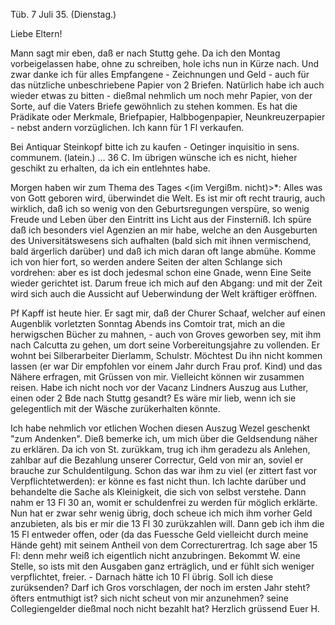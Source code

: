  Tüb. 7 Juli 35. (Dienstag.)

Liebe Eltern!

Mann sagt mir eben, daß er nach Stuttg gehe. Da ich den Montag vorbeigelassen habe, ohne zu schreiben, hole ichs nun in Kürze nach. Und zwar danke ich für alles Empfangene - Zeichnungen und Geld - auch für das nützliche unbeschriebene Papier von 2 Briefen. Natürlich habe ich auch wieder etwas zu bitten - dießmal nehmlich um noch mehr Papier, von der Sorte, auf die Vaters Briefe gewöhnlich zu stehen kommen. Es hat die Prädikate oder Merkmale, Briefpapier, Halbbogenpapier, Neunkreuzerpapier - nebst andern vorzüglichen. Ich kann für 1 Fl verkaufen.

Bei Antiquar Steinkopf bitte ich zu kaufen - Oetinger inquisitio in sens. communem. (latein.) … 36 C. Im übrigen wünsche ich es nicht, hieher geschikt zu erhalten, da ich ein entlehntes habe.

Morgen haben wir zum Thema des Tages <(im Vergißm. nicht)>*: Alles was von Gott geboren wird, überwindet die Welt. Es ist mir oft recht traurig, auch wirklich, daß ich so wenig von den Geburtsregungen verspüre, so wenig Freude und Leben über den Eintritt ins Licht aus der Finsterniß. Ich spüre daß ich besonders viel Agenzien an mir habe, welche an den Ausgeburten des Universitätswesens sich aufhalten (bald sich mit ihnen vermischend, bald ärgerlich darüber) und daß ich mich daran oft lange abmühe. Komme ich von hier fort, so werden andere Seiten der alten Schlange sich vordrehen: aber es ist doch jedesmal schon eine Gnade, wenn Eine Seite wieder gerichtet ist. Darum freue ich mich auf den Abgang: und mit der Zeit wird sich auch die Aussicht auf Ueberwindung der Welt kräftiger eröffnen.

Pf Kapff ist heute hier. Er sagt mir, daß der Churer Schaaf, welcher auf einen Augenblik vorletzten Sonntag Abends ins Comtoir trat, mich an die herwigschen Bücher zu mahnen, - auch von Groves geworben sey, mit ihm nach Calcutta zu gehen, um dort seine Vorbereitungsjahre zu vollenden. Er wohnt bei Silberarbeiter Dierlamm, Schulstr. Möchtest Du ihn nicht kommen lassen (er war Dir empfohlen vor einem Jahr durch Frau prof. Kind) und das Nähere erfragen, mit Grüssen von mir. Vielleicht können wir zusammen reisen. 
Habe ich nicht noch vor der Vacanz Lindners Auszug aus Luther, einen oder 2 Bde nach Stuttg gesandt? Es wäre mir lieb, wenn ich sie gelegentlich mit der Wäsche zurükerhalten könnte.

Ich habe nehmlich vor etlichen Wochen diesen Auszug Wezel geschenkt "zum Andenken". Dieß bemerke ich, um mich über die Geldsendung näher zu erklären. Da ich von St. zurükkam, trug ich ihm geradezu als Anlehen, zahlbar auf die Bezahlung unserer Correctur, Geld von mir an, soviel er brauche zur Schuldentilgung. Schon das war ihm zu viel (er zittert fast vor Verpflichtetwerden): er könne es fast nicht thun. Ich lachte darüber und behandelte die Sache als Kleinigkeit, die sich von selbst verstehe. Dann nahm er 13 Fl 30 an, womit er schuldenfrei zu werden für möglich erklärte. Nun hat er zwar sehr wenig übrig, doch scheue ich mich ihm vorher Geld anzubieten, als bis er mir die 13 Fl 30 zurükzahlen will. Dann geb ich ihm die 15 Fl entweder offen, oder (da das Fuessche Geld vielleicht durch meine Hände geht) mit seinem Antheil von dem Correcturertrag. Ich sage aber 15 Fl: denn mehr weiß ich eigentlich nicht anzubringen. Bekommt W. eine Stelle, so ists mit den Ausgaben ganz erträglich, und er fühlt sich weniger verpflichtet, freier. - Darnach hätte ich 10 Fl übrig. Soll ich diese zurüksenden? Darf ich Gros vorschlagen, der noch im ersten Jahr steht? öfters entmuthigt ist? sich nicht scheut von mir anzunehmen? seine Collegiengelder dießmal noch nicht bezahlt hat?
Herzlich grüssend
 Euer H.


